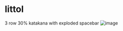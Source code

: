 # littol
3 row 30% katakana with exploded spacebar
![image](https://github.com/m0110/littol/assets/48839836/240ea444-018b-44a4-a491-b76d19a150dd)

